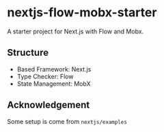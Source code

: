 # nextjs-flow-mobx-starter

A starter project for Next.js with Flow and Mobx.

## Structure
- Based Framework: Next.js
- Type Checker: Flow
- State Management: MobX

## Acknowledgement
Some setup is come from `nextjs/examples` 